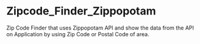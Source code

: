 # Zipcode_Finder_Zippopotam
Zip Code Finder that uses Zippopotam API and show the data from the API on Application by using Zip Code or Postal Code of area.
